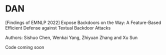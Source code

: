 # DAN

[Findings of EMNLP 2022] Expose Backdoors on the Way: A Feature-Based Efficient Defense against Textual Backdoor Attacks

Authors: Sishuo Chen, Wenkai Yang, Zhiyuan Zhang and Xu Sun

Code coming soon
